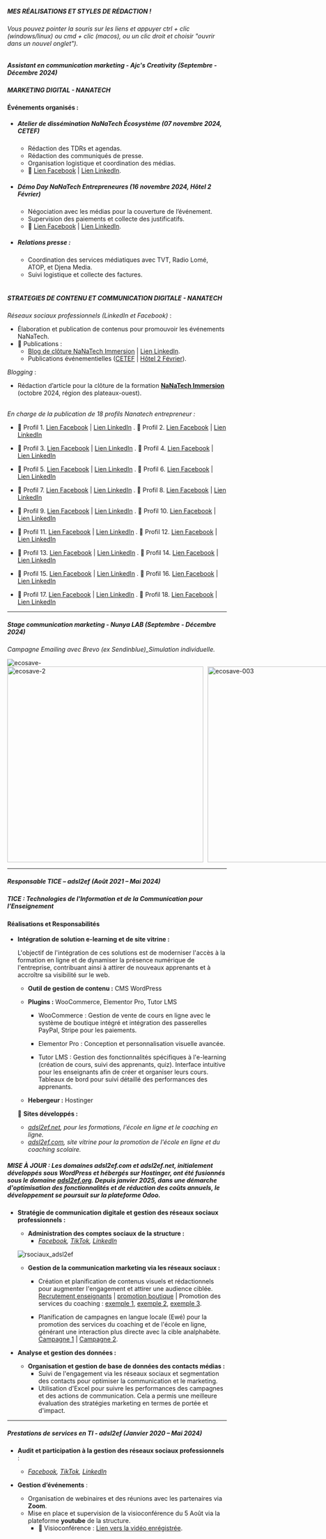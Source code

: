 
##### *MES RÉALISATIONS ET STYLES DE RÉDACTION !*

###### *Vous pouvez pointer la souris sur les liens et appuyer ctrl + clic (windows/linux) ou cmd + clic (macos), ou un clic droit et choisir "ouvrir dans un nouvel onglet").*

##### Assistant en communication marketing - Ajc's Creativity (Septembre - Décembre 2024)
##### MARKETING DIGITAL - NANATECH
#### Événements organisés :  
- ##### Atelier de dissémination NaNaTech Écosystème (07 novembre 2024, CETEF)  
  - Rédaction des TDRs et agendas.
  - Rédaction des communiqués de presse.  
  - Organisation logistique et coordination des médias.  
  - 🔗 [Lien Facebook](https://www.facebook.com/share/p/9wXtNYeddQobTt1S/) | [Lien LinkedIn](https://urlr.me/K3csaN).
  
- ##### Démo Day NaNaTech Entrepreneures (16 novembre 2024, Hôtel 2 Février)  
  - Négociation avec les médias pour la couverture de l’événement.  
  - Supervision des paiements et collecte des justificatifs.  
  - 🔗 [Lien Facebook](https://www.facebook.com/share/p/NYwiFsW1FsjKFSfc/) | [Lien LinkedIn](https://urlz.fr/t9kU).  

- ##### Relations presse :  
  - Coordination des services médiatiques avec TVT, Radio Lomé, ATOP, et Djena Media.  
  - Suivi logistique et collecte des factures. <br><br>

##### STRATEGIES DE CONTENU ET COMMUNICATION DIGITALE - NANATECH

*Réseaux sociaux professionnels (LinkedIn et Facebook)* :  
- Élaboration et publication de contenus pour promouvoir les événements NaNaTech.  
- 🔗 Publications :  
  - [Blog de clôture NaNaTech Immersion](https://www.facebook.com/share/p/b9yppEWPGzm8j4Zc/) | [Lien LinkedIn](https://urlz.fr/t9oA).  
  - Publications événementielles ([CETEF](https://www.facebook.com/share/p/9wXtNYeddQobTt1S/) | [Hôtel 2 Février](https://www.facebook.com/share/p/NYwiFsW1FsjKFSfc/)).  

*Blogging* :  
- Rédaction d’article pour la clôture de la formation **[NaNaTech Immersion](https://www.facebook.com/share/p/b9yppEWPGzm8j4Zc/)** (octobre 2024, région des plateaux-ouest).<br><br>

*En charge de la publication de 18 profils Nanatech entrepreneur :* 
- 🔗 Profil 1. [Lien Facebook](https://www.facebook.com/share/p/1X5iQ9ckEK/) | [Lien LinkedIn](https://www.linkedin.com/feed/update/urn:li:activity:7263300891489746944) . 🔗 Profil 2. [Lien Facebook](https://www.facebook.com/share/p/15Bii1dUrq/) | [Lien LinkedIn](https://www.linkedin.com/posts/nana-tech_nanatechentrepreneures-nanatech-gouvtg-activity-7264269977925337088-wgVz?utm_source=share&utm_medium=member_desktop)
  
- 🔗 Profil 3. [Lien Facebook](https://www.facebook.com/share/p/18HjbqCXks/) | [Lien LinkedIn](https://www.linkedin.com/posts/nana-tech_nanatechentrepreneures-nanatech-gouvtg-activity-7264273738685198336-hoGs?utm_source=share&utm_medium=member_desktop) . 🔗 Profil 4. [Lien Facebook](https://www.facebook.com/share/p/1AxMvvSf3Z/) | [Lien LinkedIn](https://www.linkedin.com/posts/nana-tech_nanatechentrepreneures-nanatech-gouvtg-activity-7264277192702935040-2lIB?utm_source=share&utm_medium=member_desktop)
  
- 🔗 Profil 5. [Lien Facebook](https://www.facebook.com/share/p/1EtpN5wZNS/) | [Lien LinkedIn](https://www.linkedin.com/posts/nana-tech_nanatechentrepreneures-nanatech-gouvtg-activity-7264687855749279744-1eN8?utm_source=share&utm_medium=member_desktop) . 🔗 Profil 6. [Lien Facebook](https://www.facebook.com/share/p/19bssJ7ZWt/) | [Lien LinkedIn](https://www.linkedin.com/posts/nana-tech_nanatechentrepreneures-nanatech-gouvtg-activity-7264285599421943809-udwV?utm_source=share&utm_medium=member_desktop)

- 🔗 Profil 7. [Lien Facebook](https://www.facebook.com/share/p/151GQtz75V/) | [Lien LinkedIn](https://www.linkedin.com/posts/nana-tech_nanatechentrepreneures-nanatech-gouvtg-activity-7264327287456559108-6jEL?utm_source=share&utm_medium=member_desktop) . 🔗 Profil 8. [Lien Facebook](https://www.facebook.com/share/p/1Pbt6sKYrH/) | [Lien LinkedIn](https://www.linkedin.com/posts/nana-tech_nanatechentrepreneures-nanatech-gouvtg-activity-7264329042974158849-S3bz?utm_source=share&utm_medium=member_desktop)
  
- 🔗 Profil 9. [Lien Facebook](https://www.facebook.com/nanatechtg/posts/pfbid0275zXSQEGFYn4RzT9WoUyA4jSD9xbL4p44SAnjypm2dvhn39Sq2jA27ybZhWUF9Rol) | [Lien LinkedIn](https://www.linkedin.com/posts/nana-tech_nanatechentrepreneures-nanatech-gouvtg-activity-7264330169224437761-Ou07?utm_source=share&utm_medium=member_desktop) . 🔗 Profil 10. [Lien Facebook](https://www.facebook.com/share/p/1LLkiziHwr/) | [Lien LinkedIn](https://www.linkedin.com/posts/nana-tech_nanatechentrepreneures-nanatech-gouvtg-activity-7264330997595287554-ly1H?utm_source=share&utm_medium=member_desktop)
  
- 🔗 Profil 11. [Lien Facebook](https://www.facebook.com/share/p/1CZ5L3VtZ7/) | [Lien LinkedIn](https://www.linkedin.com/posts/nana-tech_nanatechentrepreneures-nanatech-gouvtg-activity-7264339888198553601-Gq34?utm_source=share&utm_medium=member_desktop) . 🔗 Profil 12. [Lien Facebook](https://www.facebook.com/share/p/1A78iMsu9p/) | [Lien LinkedIn](https://www.linkedin.com/posts/nana-tech_nanatechentrepreneures-nanatech-gouvtg-activity-7264340664220360704-l7Yc?utm_source=share&utm_medium=member_desktop)

- 🔗 Profil 13. [Lien Facebook](https://www.facebook.com/share/p/1AfMfT3yeZ/) | [Lien LinkedIn](https://www.linkedin.com/posts/nana-tech_nanatechentrepreneures-nanatech-gouvtg-activity-7264348457128136705-SMPu?utm_source=share&utm_medium=member_desktop) . 🔗 Profil 14. [Lien Facebook](https://www.facebook.com/share/p/19dREc1jYy/) | [Lien LinkedIn](https://www.linkedin.com/posts/nana-tech_nanatechentrepreneures-nanatech-gouvtg-activity-7264696399114473472-sg3s?utm_source=share&utm_medium=member_desktop)

- 🔗 Profil 15. [Lien Facebook](https://www.facebook.com/share/p/1EpHCND89c/) | [Lien LinkedIn](https://www.linkedin.com/posts/nana-tech_nanatechentrepreneures-nanatech-gouvtg-activity-7264757940337709057-XMFz?utm_source=share&utm_medium=member_desktop) . 🔗 Profil 16. [Lien Facebook](https://www.facebook.com/share/p/1EJU57EFFN/) | [Lien LinkedIn](https://www.linkedin.com/posts/nana-tech_togodigital-nanatechentrepreneures-nanatech-activity-7264948713909796864-EnWq?utm_source=share&utm_medium=member_desktop)

- 🔗 Profil 17. [Lien Facebook](https://www.facebook.com/share/p/1DczkDS3aY/) | [Lien LinkedIn](https://www.linkedin.com/posts/nana-tech_nanatechentrepreneures-nanatech-gouvtg-activity-7264961181876895744-eVRP?utm_source=share&utm_medium=member_desktop) . 🔗 Profil 18. [Lien Facebook](https://www.facebook.com/share/p/14kVgUHa13F/) | [Lien LinkedIn](https://www.linkedin.com/posts/nana-tech_nanatechentrepreneures-nanatech-gouvtg-activity-7264989404228718592-5N9Y?utm_source=share&utm_medium=member_desktop)


---

##### Stage communication marketing - Nunya LAB (Septembre - Décembre 2024)
*Campagne Emailing avec Brevo (ex Sendinblue)_Simulation individuelle.* <br>
   
<img src="/assets/Canva/static_files/ecosave-.png" alt="ecosave-"/>

<div style="display: flex; gap: 10px;">
  <img src="/assets/Canva/static_files/ecosave-2.png" alt="ecosave-2" width="450"/>
  <img src="/assets/Canva/static_files/ecosave-003.png" alt="ecosave-003" width="450"/>
</div>

---

##### Responsable TICE – adsl2ef (Août 2021 – Mai 2024)
##### TICE : Technologies de l'Information et de la Communication pour l'Enseignement
#### Réalisations et Responsabilités 
- **Intégration de solution e-learning et de site vitrine :**
  
    L'objectif de l'intégration de ces solutions est de moderniser l'accès à la formation en ligne et de dynamiser la présence numérique de l'entreprise, contribuant ainsi à attirer de nouveaux apprenants et à accroître sa visibilité sur le web.<br>


  - **Outil de gestion de contenu :** CMS WordPress  
  - **Plugins :** WooCommerce, Elementor Pro, Tutor LMS
    - WooCommerce : Gestion de vente de cours en ligne avec le système de boutique intégré et intégration des passerelles PayPal, Stripe pour les paiements.

    - Elementor Pro : Conception et personnalisation visuelle avancée.

    - Tutor LMS : Gestion des fonctionnalités spécifiques à l'e-learning (création de cours, suivi des apprenants, quiz). Interface intuitive pour les enseignants afin de créer et organiser leurs cours. Tableaux de bord pour suivi détaillé des performances des apprenants.

  - **Hebergeur :** Hostinger

  📌 **Sites développés :**  
  - *[adsl2ef.net](http://adsl2ef.net/), pour les formations, l'école en ligne et le coaching en ligne.*
  - *[adsl2ef.com](http://adsl2ef.com/), site vitrine pour la promotion de l'école en ligne et du coaching scolaire.*
    
##### *MISE À JOUR : Les domaines adsl2ef.com et adsl2ef.net, initialement développés sous WordPress et hébergés sur Hostinger, ont été fusionnés sous le domaine [adsl2ef.org](https://www.adsl2ef.org/). Depuis janvier 2025, dans une démarche d'optimisation des fonctionnalités et de réduction des coûts annuels, le développement se poursuit sur la plateforme Odoo.*

- **Stratégie de communication digitale et gestion des réseaux sociaux professionnels :**  
  - **Administration des comptes sociaux de la structure :**  
    - *[Facebook](https://www.facebook.com/adsl.formation.tg/about_profile_transparency?locale=fr_FR), [TikTok](https://www.tiktok.com/@adsl2ef), [LinkedIn](https://www.linkedin.com/company/adsl-2ef/?originalSubdomain=tg)*<br>

  <img src="/assets/Canva/static_files/rsociaux_adsl2ef.png" alt="rsociaux_adsl2ef"/> <br>
       
  - **Gestion de la communication marketing via les réseaux sociaux :**  
    - Création et planification de contenus visuels et rédactionnels pour augmenter l'engagement et attirer une audience ciblée. [Recrutement enseignants](https://www.facebook.com/adsl.formation.tg/videos/555157342249338) | [promotion boutique](https://www.facebook.com/adsl.formation.tg/videos/555157342249338) | Promotion des services du coaching : [exemple 1](https://www.facebook.com/adsl.formation.tg/videos/315862360854784), [exemple 2](https://www.facebook.com/adsl.formation.tg/videos/3347283618902912), [exemple 3](https://www.facebook.com/adsl.formation.tg/videos/323060426946342).
      
    - Planification de campagnes en langue locale (Ewé) pour la promotion des services du coaching et de l'école en ligne, générant une interaction plus directe avec la cible analphabète. [Campagne 1](https://www.facebook.com/adsl.formation.tg/videos/1115975812431308/) | [Campagne 2](https://www.facebook.com/adsl.formation.tg/videos/580830106950905/).

- **Analyse et gestion des données :**  
  - **Organisation et gestion de base de données des contacts médias :**  
    - Suivi de l'engagement via les réseaux sociaux et segmentation des contacts pour optimiser la communication et le marketing.
    - Utilisation d'Excel pour suivre les performances des campagnes et des actions de communication. Cela a permis une meilleure évaluation des stratégies marketing en termes de portée et d'impact.

---

##### Prestations de services en TI - adsl2ef (Janvier 2020 – Mai 2024)  

- **Audit et participation à la gestion des réseaux sociaux professionnels** :  
  - *[Facebook](https://www.facebook.com/adsl.formation.tg/about_profile_transparency?locale=fr_FR), [TikTok](https://www.tiktok.com/@adsl2ef), [LinkedIn](https://www.linkedin.com/company/adsl-2ef/?originalSubdomain=tg)*
    
- **Gestion d’événements** :  
   - Organisation de webinaires et des réunions avec les partenaires via **Zoom**.
   - Mise en place et supervision de la visioconférence du 5 Août via la plateforme **youtube** de la structure.
     - 📌 Visioconférence : [Lien vers la vidéo enrégistrée](https://www.youtube.com/live/bS4ezBMKE_I?si=vMh8mqlw4-PU5LHK).
